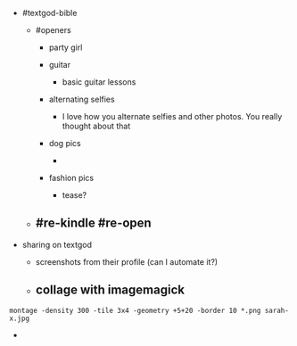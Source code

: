 - #textgod-bible
	 - #openers
		 - party girl

		 - guitar
			 - basic guitar lessons

		 - alternating selfies
			 - I love how you alternate selfies and other photos. You really thought about that

		 - dog pics

			 - 

		 - fashion pics

			 - tease?

	 - #re-kindle #re-open
		 - 

- sharing on textgod
	 - screenshots from their profile (can I automate it?)

	 - collage with imagemagick
		 - 
```shell
montage -density 300 -tile 3x4 -geometry +5+20 -border 10 *.png sarah-x.jpg
```

- 

